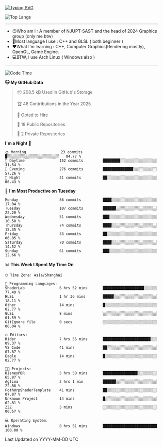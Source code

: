 <a href="https://git.io/typing-svg">
  <img src="https://readme-typing-svg.demolab.com?font=Fira+Code&pause=1000&random=false&width=435&separator=%3D&lines=std%3A%3Aprintln(%22Hello,+world!%22);" alt="Typing SVG" />
</a>

![Top Langs](https://github-readme-stats.vercel.app/api/top-langs/?username=FOTH0626&theme=transparent)

---

- 😉Who am I : A member of NJUPT-SAST and the head of 2024 Graphics group (only me btw)
- 📖Most language I use : C++ and GLSL ( both beginner )
- ❤What I'm learning : C++, Computer Graphics(Rendering mostly), OpenGL, Game Engine.
- 💻BTW, I use Arch Linux ( Windows also )
---
<!--START_SECTION:waka-->
![Code Time](http://img.shields.io/badge/Code%20Time-157%20hrs%2012%20mins-blue)

**🐱 My GitHub Data** 

> 📦 208.5 kB Used in GitHub's Storage 
 > 
> 🏆 48 Contributions in the Year 2025
 > 
> 💼 Opted to Hire
 > 
> 📜 18 Public Repositories 
 > 
> 🔑 2 Private Repositories 
 > 
**I'm a Night 🦉** 

```text
🌞 Morning                23 commits          █░░░░░░░░░░░░░░░░░░░░░░░░   04.77 % 
🌆 Daytime                152 commits         ████████░░░░░░░░░░░░░░░░░   31.54 % 
🌃 Evening                276 commits         ██████████████░░░░░░░░░░░   57.26 % 
🌙 Night                  31 commits          ██░░░░░░░░░░░░░░░░░░░░░░░   06.43 % 
```
📅 **I'm Most Productive on Tuesday** 

```text
Monday                   86 commits          ████░░░░░░░░░░░░░░░░░░░░░   17.84 % 
Tuesday                  107 commits         ██████░░░░░░░░░░░░░░░░░░░   22.20 % 
Wednesday                51 commits          ███░░░░░░░░░░░░░░░░░░░░░░   10.58 % 
Thursday                 74 commits          ████░░░░░░░░░░░░░░░░░░░░░   15.35 % 
Friday                   33 commits          ██░░░░░░░░░░░░░░░░░░░░░░░   06.85 % 
Saturday                 70 commits          ████░░░░░░░░░░░░░░░░░░░░░   14.52 % 
Sunday                   61 commits          ███░░░░░░░░░░░░░░░░░░░░░░   12.66 % 
```


📊 **This Week I Spent My Time On** 

```text
🕑︎ Time Zone: Asia/Shanghai

💬 Programming Languages: 
ShaderLab                6 hrs 52 mins       ███████████████████░░░░░░   77.49 % 
HLSL                     1 hr 36 mins        █████░░░░░░░░░░░░░░░░░░░░   18.11 % 
Other                    14 mins             █░░░░░░░░░░░░░░░░░░░░░░░░   02.77 % 
GLSL                     8 mins              ░░░░░░░░░░░░░░░░░░░░░░░░░   01.59 % 
GitIgnore file           0 secs              ░░░░░░░░░░░░░░░░░░░░░░░░░   00.04 % 

🔥 Editors: 
Rider                    7 hrs 55 mins       ██████████████████████░░░   89.37 % 
VS Code                  41 mins             ██░░░░░░░░░░░░░░░░░░░░░░░   07.87 % 
Eagle                    14 mins             █░░░░░░░░░░░░░░░░░░░░░░░░   02.77 % 

🐱‍💻 Projects: 
DisneyPBR                5 hrs 50 mins       ████████████████░░░░░░░░░   65.87 % 
Aglina                   2 hrs 1 min         ██████░░░░░░░░░░░░░░░░░░░   22.88 % 
FothUrpShaderTemplate    41 mins             ██░░░░░░░░░░░░░░░░░░░░░░░   07.87 % 
Unknown Project          14 mins             █░░░░░░░░░░░░░░░░░░░░░░░░   02.81 % 
ZZZ                      3 mins              ░░░░░░░░░░░░░░░░░░░░░░░░░   00.57 % 

💻 Operating System: 
Windows                  8 hrs 51 mins       █████████████████████████   100.00 % 
```


 Last Updated on YYYY-MM-DD UTC
<!--END_SECTION:waka-->
